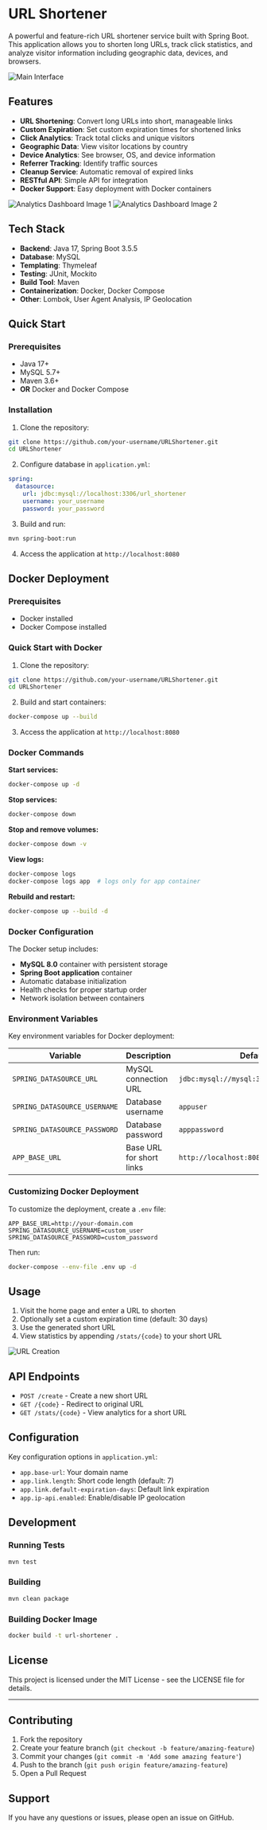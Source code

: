 # URL Shortener

A powerful and feature-rich URL shortener service built with Spring Boot. This application allows you to shorten long URLs, track click statistics, and analyze visitor information including geographic data, devices, and browsers.

![Main Interface](images/main.png)

## Features

- **URL Shortening**: Convert long URLs into short, manageable links
- **Custom Expiration**: Set custom expiration times for shortened links
- **Click Analytics**: Track total clicks and unique visitors
- **Geographic Data**: View visitor locations by country
- **Device Analytics**: See browser, OS, and device information
- **Referrer Tracking**: Identify traffic sources
- **Cleanup Service**: Automatic removal of expired links
- **RESTful API**: Simple API for integration
- **Docker Support**: Easy deployment with Docker containers

![Analytics Dashboard Image 1](images/stats1.png)
![Analytics Dashboard Image 2](images/stats2.png)

## Tech Stack

- **Backend**: Java 17, Spring Boot 3.5.5
- **Database**: MySQL
- **Templating**: Thymeleaf
- **Testing**: JUnit, Mockito
- **Build Tool**: Maven
- **Containerization**: Docker, Docker Compose
- **Other**: Lombok, User Agent Analysis, IP Geolocation

## Quick Start

### Prerequisites
- Java 17+
- MySQL 5.7+
- Maven 3.6+
- **OR** Docker and Docker Compose

### Installation

1. Clone the repository:
```bash
git clone https://github.com/your-username/URLShortener.git
cd URLShortener
```

2. Configure database in `application.yml`:
```yaml
spring:
  datasource:
    url: jdbc:mysql://localhost:3306/url_shortener
    username: your_username
    password: your_password
```

3. Build and run:
```bash
mvn spring-boot:run
```

4. Access the application at `http://localhost:8080`

## Docker Deployment

### Prerequisites
- Docker installed
- Docker Compose installed

### Quick Start with Docker

1. Clone the repository:
```bash
git clone https://github.com/your-username/URLShortener.git
cd URLShortener
```

2. Build and start containers:
```bash
docker-compose up --build
```

3. Access the application at `http://localhost:8080`

### Docker Commands

**Start services:**
```bash
docker-compose up -d
```

**Stop services:**
```bash
docker-compose down
```

**Stop and remove volumes:**
```bash
docker-compose down -v
```

**View logs:**
```bash
docker-compose logs
docker-compose logs app  # logs only for app container
```

**Rebuild and restart:**
```bash
docker-compose up --build -d
```

### Docker Configuration

The Docker setup includes:
- **MySQL 8.0** container with persistent storage
- **Spring Boot application** container
- Automatic database initialization
- Health checks for proper startup order
- Network isolation between containers

### Environment Variables

Key environment variables for Docker deployment:

| Variable | Description | Default |
|----------|-------------|---------|
| `SPRING_DATASOURCE_URL` | MySQL connection URL | `jdbc:mysql://mysql:3306/url_shortener` |
| `SPRING_DATASOURCE_USERNAME` | Database username | `appuser` |
| `SPRING_DATASOURCE_PASSWORD` | Database password | `apppassword` |
| `APP_BASE_URL` | Base URL for short links | `http://localhost:8080` |

### Customizing Docker Deployment

To customize the deployment, create a `.env` file:

```env
APP_BASE_URL=http://your-domain.com
SPRING_DATASOURCE_USERNAME=custom_user
SPRING_DATASOURCE_PASSWORD=custom_password
```

Then run:
```bash
docker-compose --env-file .env up -d
```

## Usage

1. Visit the home page and enter a URL to shorten
2. Optionally set a custom expiration time (default: 30 days)
3. Use the generated short URL
4. View statistics by appending `/stats/{code}` to your short URL

![URL Creation](images/url_creation.png)

## API Endpoints

- `POST /create` - Create a new short URL
- `GET /{code}` - Redirect to original URL
- `GET /stats/{code}` - View analytics for a short URL

## Configuration

Key configuration options in `application.yml`:

- `app.base-url`: Your domain name
- `app.link.length`: Short code length (default: 7)
- `app.link.default-expiration-days`: Default link expiration
- `app.ip-api.enabled`: Enable/disable IP geolocation

## Development

### Running Tests
```bash
mvn test
```

### Building
```bash
mvn clean package
```

### Building Docker Image
```bash
docker build -t url-shortener .
```

## License

This project is licensed under the MIT License - see the LICENSE file for details.

---

## Contributing

1. Fork the repository
2. Create your feature branch (`git checkout -b feature/amazing-feature`)
3. Commit your changes (`git commit -m 'Add some amazing feature'`)
4. Push to the branch (`git push origin feature/amazing-feature`)
5. Open a Pull Request

## Support

If you have any questions or issues, please open an issue on GitHub.
